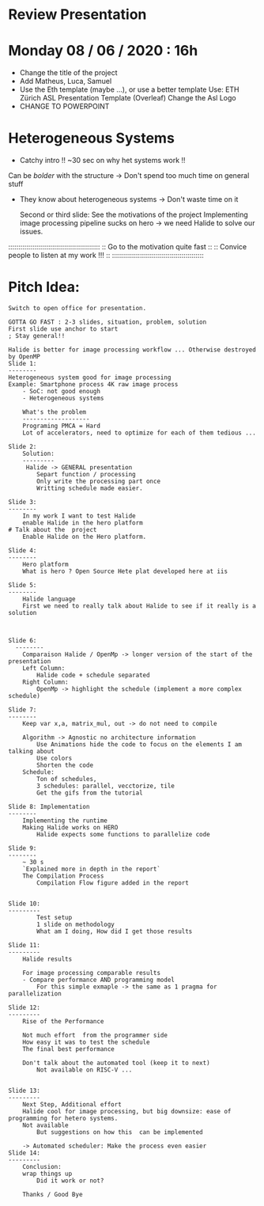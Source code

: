 # Review Presentation
# Monday 08 / 06 / 2020 : 16h

- Change the title of the project
- Add Matheus, Luca, Samuel
- Use the Eth template (maybe ...), or use a better template
		Use: ETH Zürich ASL Presentation Template (Overleaf) 
		Change the Asl Logo
- CHANGE TO POWERPOINT


# Heterogeneous Systems
- Catchy intro !!
~30 sec on why het systems work !!

Can be *bolder* with the structure -> Don't spend too much time on general stuff
- They know about heterogeneous systems -> Don't waste time on it

	Second or third slide: See the motivations of the project
		Implementing image processing pipeline sucks on hero -> we need Halide to solve our issues.

::::::::::::::::::::::::::::::::::::::::::::::
::  Go to the motivation quite fast         ::
::  Convice people to listen at my work !!! ::
::::::::::::::::::::::::::::::::::::::::::::::

Pitch Idea:
===========

```
Switch to open office for presentation.

GOTTA GO FAST : 2-3 slides, situation, problem, solution
First slide use anchor to start 
; Stay general!!

Halide is better for image processing workflow ... Otherwise destroyed by OpenMP
Slide 1:
--------
Heterogeneous system good for image processing
Example: Smartphone process 4K raw image process
	- SoC: not good enough
	- Heterogeneous systems

	What's the problem
    -------------------
	Programing PMCA = Hard
	Lot of accelerators, need to optimize for each of them tedious ...

Slide 2:
	Solution:
    ---------
	 Halide -> GENERAL presentation
	 	Separt function / processing
		Only write the processing part once
		Writting schedule made easier.

Slide 3:
--------
	In my work I want to test Halide
	enable Halide in the hero platform
# Talk about the  project
	Enable Halide on the Hero platform.

Slide 4:
--------
	Hero platform
	What is hero ? Open Source Hete plat developed here at iis

Slide 5:
--------
	Halide language
	First we need to really talk about Halide to see if it really is a solution



Slide 6:
  --------
	Comparaison Halide / OpenMp -> longer version of the start of the presentation
	Left Column:
		Halide code + schedule separated
	Right Column:
		OpenMp -> highlight the schedule (implement a more complex schedule)

Slide 7:
--------
	Keep var x,a, matrix_mul, out -> do not need to compile

	Algorithm -> Agnostic no architecture information
		Use Animations hide the code to focus on the elements I am talking about
		Use colors
		Shorten the code
	Schedule:
		Ton of schedules, 
		3 schedules: parallel, vecctorize, tile
		Get the gifs from the tutorial

Slide 8: Implementation
--------
	Implementing the runtime
	Making Halide works on HERO
		Halide expects some functions to parallelize code

Slide 9:
--------
	~ 30 s
	`Explained more in depth in the report`
	The Compilation Process
		Compilation Flow figure added in the report
	

Slide 10:
---------
		Test setup
		1 slide on methodology
		What am I doing, How did I get those results

Slide 11:
---------
	Halide results

	For image processing comparable results
	- Compare performance AND programming model
		For this simple exmaple -> the same as 1 pragma for parallelization

Slide 12:
---------
	Rise of the Performance

	Not much effort  from the programmer side
	How easy it was to test the schedule
	The final best performance

	Don't talk about the automated tool (keep it to next)
		Not available on RISC-V ...


Slide 13:
---------
	Next Step, Additional effort
	Halide cool for image processing, but big downsize: ease of programming for hetero systems.
	Not available
		But suggestions on how this  can be implemented

	-> Automated scheduler: Make the process even easier
Slide 14:
---------
	Conclusion:
	wrap things up
		Did it work or not?
	
	Thanks / Good Bye
```

